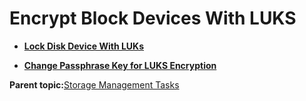 <!--
SPDX-FileCopyrightText: 2023,2024 Oracle and/or its affiliates.
SPDX-License-Identifier: CC-BY-SA-4.0
-->
# Encrypt Block Devices With LUKS

-   **[Lock Disk Device With LUKs](../topics/cockpit-luks_lock_data_on_a_device_with_luks.md)**  

-   **[Change Passphrase Key for LUKS Encryption](../topics/cockpit-luks_change_the_luks_configuration.md)**  


**Parent topic:**[Storage Management Tasks](../topics/cockpit-storage_management.md)

